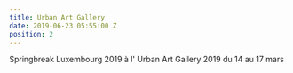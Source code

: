 ```yaml
---
title: Urban Art Gallery
date: 2019-06-23 05:55:00 Z
position: 2
---
```


Springbreak Luxembourg 2019 à l' Urban Art Gallery 2019 du 14 au 17 mars